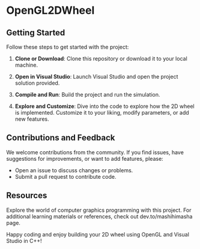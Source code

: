 # OpenGL2DWheel
## Getting Started

Follow these steps to get started with the project:

1. **Clone or Download**: Clone this repository or download it to your local machine.

2. **Open in Visual Studio**: Launch Visual Studio and open the project solution provided.

3. **Compile and Run**: Build the project and run the simulation.

4. **Explore and Customize**: Dive into the code to explore how the 2D wheel is implemented. Customize it to your liking, modify parameters, or add new features.

## Contributions and Feedback

We welcome contributions from the community. If you find issues, have suggestions for improvements, or want to add features, please:

- Open an issue to discuss changes or problems.
- Submit a pull request to contribute code.

## Resources

Explore the world of computer graphics programming with this project. For additional learning materials or references, check out dev.to/mashihimasha page.

Happy coding and enjoy building your 2D wheel using OpenGL and Visual Studio in C++!